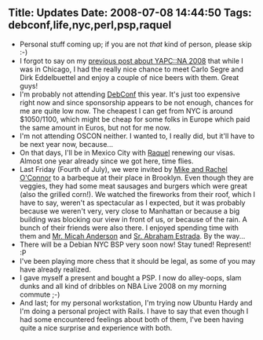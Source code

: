 Title: Updates
Date: 2008-07-08 14:44:50
Tags: debconf,life,nyc,perl,psp,raquel
---
<ul>
	<li>Personal stuff coming up; if you are not <em>that</em> kind of person, please skip :-)</li>
	<li>I forgot to say on my <a href="http://log.damog.net/2008/06/yapcna-2008.html">previous post about YAPC::NA 2008</a> that while I was in Chicago, I had the really nice chance to meet Carlo Segre and Dirk Eddelbuettel and enjoy a couple of nice beers with them. Great guys!</li>
	<li>I'm probably not attending <a href="http://debconf8.debconf.org/">DebConf</a> this year. It's just too expensive right now and since sponsorship appears to be not enough, chances for me are quite low now. The cheapest I can get from NYC is around $1050/1100, which might be cheap for some folks in Europe which paid the same amount in Euros, but not for me now.</li>
	<li>I'm not attending OSCON neither. I wanted to, I really did, but it'll have to be next year now, because...</li>
	<li>On that days, I'll be in Mexico City with <a href="http://maggit.com.mx/">Raquel</a> renewing our visas. Almost one year already since we got here, time flies.</li>
	<li>Last Friday (Fourth of July), we were invited by <a href="http://vireo.org/">Mike and Rachel O'Connor</a> to a barbeque at their place in Brooklyn. Even though they are veggies, they had some meat sausages and burgers which were great (also the grilled corn!). We watched the fireworks from their roof, which I have to say, weren't as spectacular as I expected, but it was probably because we weren't very, very close to Manhattan or because a big building was blocking our view in front of us, or because of the rain. A bunch of their friends were also there. I enjoyed spending time with them and <a href="http://riseup.net/">Mr. Micah Anderson</a> and <a href="http://teporocho.net/">Sr. Abraham Estrada</a>. By the way...</li>
	<li>There will be a Debian NYC BSP very soon now! Stay tuned! Represent! :P</li>
	<li>I've been playing more chess that it should be legal, as some of you may have already realized.</li>
	<li>I gave myself a present and bought a PSP. I now do alley-oops, slam dunks and all kind of dribbles on NBA Live 2008 on my morning commute ;-)</li>
	<li>And last; for my personal workstation, I'm trying now Ubuntu Hardy and I'm doing a personal project with Rails. I have to say that even though I had some encountered feelings about both of them, I've been having quite a nice surprise and experience with both.</li>
</ul>